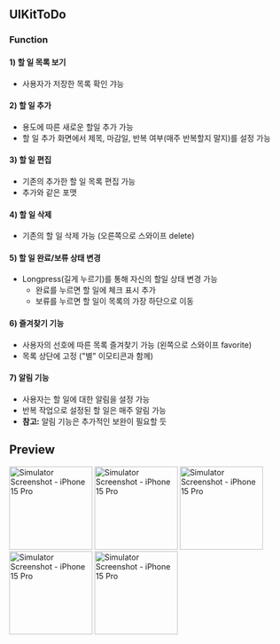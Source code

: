## UIKitToDo

### Function

#### 1) 할 일 목록 보기
- 사용자가 저장한 목록 확인 갸능 

#### 2) 할 일 추가
- 용도에 따른 새로운 할일 추가 가능
- 할 일 추가 화면에서 제목, 마감일, 반복 여부(매주 반복할지 말지)를 설정 가능

#### 3) 할 일 편집
- 기존의 추가한 할 일 목록 편집 가능
- 추가와 같은 포맷

#### 4) 할 일 삭제
- 기존의 할 일 삭제 가능 (오른쪽으로 스와이프 delete)

#### 5) 할 일 완료/보류 상태 변경
- Longpress(길게 누르기)를 통해 자신의 할일 상태 변경 가능
  - 완료를 누르면 할 일에 체크 표시 추가
  - 보류를 누르면 할 일이 목록의 가장 하단으로 이동

#### 6) 즐겨찾기 기능
- 사용자의 선호에 따른 목록 즐겨찾기 가능 (왼쪽으로 스와이프 favorite)
- 목록 상단에 고정 ("별" 이모티콘과 함께) 

#### 7) 알림 기능
- 사용자는 할 일에 대한 알림을 설정 가능 
- 반복 작업으로 설정된 할 일은 매주 알림 가능 
- **참고:** 알림 기능은 추가적인 보완이 필요할 듯

## Preview

<img src="https://github.com/yehjinjang/UIKit/assets/101628142/5bd47051-2eb6-4d1d-abe7-44ad91975ef1" alt="Simulator Screenshot - iPhone 15 Pro" width="150"/>

<img src="https://github.com/yehjinjang/UIKit/assets/101628142/004996a5-0ed8-48bf-9c34-84fbdceb7dcb" alt="Simulator Screenshot - iPhone 15 Pro" width="150"/>

<img src="https://github.com/yehjinjang/UIKit/assets/101628142/cb4ef924-58c5-4012-ade0-fa64f8948a92" alt="Simulator Screenshot - iPhone 15 Pro" width="150"/>

<img src="https://github.com/yehjinjang/UIKit/assets/101628142/a2d8aef4-a3a5-46d8-a617-1094ff2f0172" alt="Simulator Screenshot - iPhone 15 Pro" width="150"/>

<img src="https://github.com/yehjinjang/UIKit/assets/101628142/0458b70b-393e-4014-808a-031bdc078246" alt="Simulator Screenshot - iPhone 15 Pro" width="150"/>


